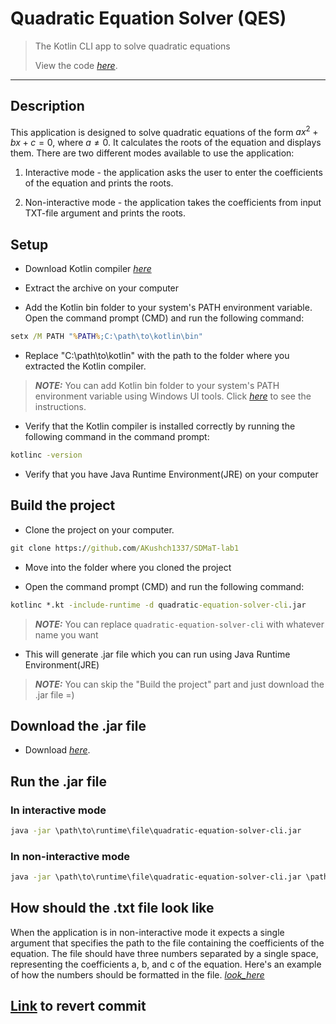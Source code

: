 # Quadratic Equation Solver (QES)

> The Kotlin CLI app to solve quadratic equations
>
> View the code [_here_](https://github.com/AKushch1337/SDMaT-lab1/blob/main/QuadraticEquation.kt). 
-------------------------------
## Description
This application is designed to solve quadratic equations of the form $ax^2+bx+c=0$, where $a \neq 0$. It calculates the roots of the equation and displays them. There are two different modes available to use the application:

1) Interactive mode - the application asks the user to enter the coefficients of the equation and prints the roots.

2) Non-interactive mode - the application takes the coefficients from input TXT-file argument and prints the roots.

## Setup

- Download Kotlin compiler [_here_](https://github.com/JetBrains/kotlin/releases/download/v1.8.10/kotlin-compiler-1.8.10.zip)

- Extract the archive on your computer

- Add the Kotlin bin folder to your system's PATH environment variable. Open the command prompt (CMD) and run the following command:

```cmd
setx /M PATH "%PATH%;C:\path\to\kotlin\bin"
```
- Replace "C:\path\to\kotlin" with the path to the folder where you extracted the Kotlin compiler.

> **_NOTE:_** You can add Kotlin bin folder to your system's PATH environment variable using Windows UI tools. Click [_here_](https://docs.oracle.com/en/database/oracle/machine-learning/oml4r/1.5.1/oread/creating-and-modifying-environment-variables-on-windows.html#GUID-DD6F9982-60D5-48F6-8270-A27EC53807D0) to see the instructions.

- Verify that the Kotlin compiler is installed correctly by running the following command in the command prompt:

```cmd
kotlinc -version
```

- Verify that you have Java Runtime Environment(JRE) on your computer

## Build the project

- Clone the project on your computer.

```cmd
git clone https://github.com/AKushch1337/SDMaT-lab1
```

- Move into the folder where you cloned the project 

- Open the command prompt (CMD) and run the following command:

```cmd
kotlinc *.kt -include-runtime -d quadratic-equation-solver-cli.jar
```

> **_NOTE:_**  You can replace ```quadratic-equation-solver-cli``` with whatever name you want

- This will generate .jar file which you can run using Java Runtime Environment(JRE)

> **_NOTE:_**  You can skip the "Build the project" part and just download the .jar file =)

## Download the .jar file

- Download [_here_](https://github.com/AKushch1337/SDMaT-lab1/releases/download/1.0.0/quadratic-equation-solver-cli.jar).

## Run the .jar file

### In interactive mode

```cmd 
java -jar \path\to\runtime\file\quadratic-equation-solver-cli.jar
```

### In non-interactive mode

```cmd 
java -jar \path\to\runtime\file\quadratic-equation-solver-cli.jar \path\to\file\with\inputs
```

## How should the .txt file look like

When the application is in non-interactive mode it expects a single argument that specifies the path to the file containing the coefficients of the equation. The file should have three numbers separated by a single space, representing the coefficients a, b, and c of the equation. Here's an example of how the numbers should be formatted in the file. [_look_here_](https://github.com/AKushch1337/SDMaT-lab1/tree/main/TestFiles)

## [Link](https://github.com/AKushch1337/SDMaT-lab1/commit/02fca5a0b58b6f19afb5205c06c4a494c0012570) to revert commit
